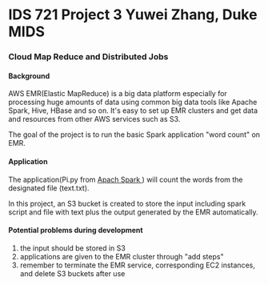 # IDS 721 Project 3   Yuwei Zhang, Duke MIDS
### Cloud Map Reduce and Distributed Jobs

#### Background
AWS EMR(Elastic MapReduce) is a big data platform especially for processing huge amounts of data using common big data tools like Apache Spark, Hive, HBase and so on.
It's easy to set up EMR clusters and get data and resources from other AWS services such as S3.

The goal of the project is to run the basic Spark application "word count" on EMR.


#### Application
The application(Pi.py from <a href="https://www.youtube.com/redirect?event=video_description&redir_token=QUFFLUhqbjBicmF6OTM0VUs1UmpqWUQ5bEpvT2ZBX3hNZ3xBQ3Jtc0traDJiOFFSb3NCdV9KN1dOamNlN0lta2pLWDdQZTVsWUUydHhJV0Fzbzl1OEFDd1lYWlctT2RlNGQwY2VJclRtRm9IeXgzcmhsRHBpUFhNOUJIRl85ekpkWkQwOGpBQ3J6cVdnMXpOUXJCOG10cFVIUQ&q=https%3A%2F%2Fgithub.com%2Fapache%2Fspark%2Fblob%2Fmaster%2Fexamples%2Fsrc%2Fmain%2Fpython%2Fpi.py"> Apach Spark </a>) will count the words from the designated file (text.txt).

In this project, an S3 bucket is created to store the input including spark script and file with text plus the output generated by the EMR automatically.

#### Potential problems during development
1. the input should be stored in S3
2. applications are given to the EMR cluster through "add steps"
3. remember to terminate the EMR service, corresponding EC2 instances, and delete S3 buckets after use
